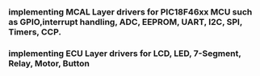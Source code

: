 ### implementing MCAL Layer drivers for PIC18F46xx MCU such as GPIO,interrupt handling, ADC, EEPROM, UART, I2C, SPI, Timers, CCP.
### implementing ECU Layer drivers for LCD, LED, 7-Segment, Relay, Motor, Button
  
